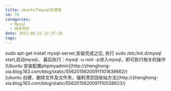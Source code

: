 ```yaml
---
title: ubuntu下mysql的使用
id: 74
categories:
  - Mysql
  - 技术专栏
date: 2011-08-22 22:37:28
tags:
---
```


<div>sudo apt-get install mysql-server,安装完成之后,
执行 sudo /etc/init.d/mysql start,启动mysql，
最后执行：mysql -u root -p进入mysql，即可执行相关的操作</div>
<div></div>
<div>
<div>[Ubuntu 安装配置phpmyadmin](http://zhenghong-xia.blog.163.com/blog/static/55620156200911101838662/)</div>
<div>[ubuntu 创建、删除文件及文件夹，强制清空回收站方法](http://zhenghong-xia.blog.163.com/blog/static/5562015620091110538623/)</div>
</div>